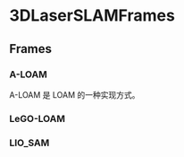 # 3DLaserSLAMFrames



## Frames

### A-LOAM

A-LOAM 是 LOAM 的一种实现方式。

### LeGO-LOAM



### LIO_SAM



